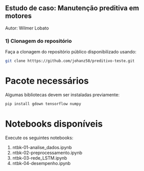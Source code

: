 ## Estudo de caso: Manutenção preditiva em motores
Autor: Wilmer Lobato

### 1) Clonagem do repositório
Faça a clonagem do repositório público disponibilizado usando:

```bash
git clone htttps://github.com/johanz58/preditivo-teste.git
```


# Pacote necessários

Algumas bibliotecas devem ser instaladas previamente:

```bash
pip install gdown tensorflow numpy
```

# Notebooks disponíveis

Execute os seguintes notebooks:

1. ntbk-01-analise_dados.ipynb
2. ntbk-02-preprocessamento.ipynb
3. ntbk-03-rede_LSTM.ipynb
4. ntbk-04-desempenho.ipynb
